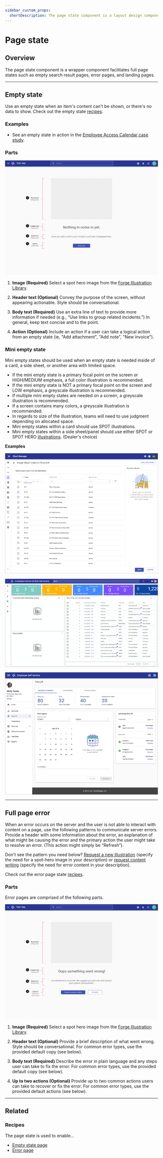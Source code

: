 ```yaml
---
sidebar_custom_props:
  shortDescription: The page state component is a layout design component that facilitates full page states.
---
```


# Page state

<ComponentVisual
  figmaUrl="https://www.figma.com/embed?embed_host=share&url=https%3A%2F%2Fwww.figma.com%2Fproto%2F0zWFCaTdfegMuuYsOVaBfd%2FPage-State%3Fscaling%3Dmin-zoom%26page-id%3D0%253A1%26node-id%3D1%253A790"
  storybookUrl="https://forge.tylerdev.io/main/?path=/story/components-page-state--default" />

## Overview

The page state component is a wrapper component facilitates full page states such as empty search result pages, error pages, and landing pages.

---

## Empty state 

Use an empty state when an item's content can't be shown, or there's no data to show. Check out the empty state [recipes](/recipes/empty-state).

### Examples

- See an empty state in action in the [Employee Access Calendar case study](/case-studies/ess-calendar).

### Parts

<ImageBlock padded={false}>

![ Anatomy of the empty state.](./images/empty-state-parts.png)

</ImageBlock>

1. **Image (Required)** Select a spot hero image from the [Forge Illustration Library](/core-components/illustrations/library#SpotHero).

2. **Header text (Optional)** Convey the purpose of the screen, without appearing actionable. Style should be conversational. 

3. **Body text (Required)** Use an extra line of text to provide more information if needed (e.g., “Use links to group related incidents.”) In general, keep text concise and to the point.

4. **Action (Optional)** Include an action if a user can take a logical action from an empty state (ie, "Add attachment", "Add note", "New invoice").

### Mini empty state 

Mini empty states should be used when an empty state is needed inside of a card, a side sheet, or another area with limited space.

- If the mini empty state is a primary focal point on the screen or HIGH/MEDIUM emphasis, a full color illustration is recommended.
- If the mini empty state is NOT a primary focal point on the screen and LOW emphasis, a greyscale illustration is recommended.
- If multiple mini empty states are needed on a screen, a greyscale illustration is recommended.
- If a screen contains many colors, a greyscale illustration is recommended.
- In regards to size of the illustration, teams will need to use judgment depending on allocated space.
- Mini empty states within a card should use SPOT illustrations.
- Mini empty states within a side sheet/panel should use either SPOT or SPOT HERO [illustrations](/core-components/illustrations/guidance). (Dealer's choice)

**Examples**

<ImageBlock padded={false}>

![ Anatomy of the empty state.](./images/empty-state.png)

</ImageBlock>

<ImageBlock padded={false}>

![ Anatomy of the empty state.](./images/empty-state1.png)

</ImageBlock>

<ImageBlock padded={false}>

![ Anatomy of the empty state.](./images/empty-state2.png)

</ImageBlock>

---

## Full page error

When an error occurs on the server and the user is not able to interact with content on a page, use the following patterns to communicate server errors. Provide a header with some information about the error, an explanation of what might be causing the error and the primary action the user might take to resolve an error. (This action might simply be “Refresh”).

Don't see the pattern you need below? [Request a new illustration](https://tylerjira.tylertech.com/servicedesk/customer/portal/21/create/601) (specify the need for a spot-hero image in your description) or [request content writing](https://tylerjira.tylertech.com/servicedesk/customer/portal/21/create/602) (specify the need for error content in your description).

Check out the error page state [recipes](/recipes/error-pages).

### Parts

Error pages are comprised of the following parts. 

<ImageBlock padded={false}>

![ Anatomy of error page.](./images/error-page.png)

</ImageBlock>

1. **Image (Required)** Select a spot hero image from the [Forge Illustration Library](/core-components/illustrations/library#SpotHero).

2. **Header text (Optional)** Provide a brief description of what went wrong. Style should be conversational. For common error types, use the provided default copy (see below). 

3. **Body text (Required)** Describe the error in plain language and any steps user can take to fix the error. For common error types, use the provided default copy (see below). 

4. **Up to two actions (Optional)** Provide up to two common actions users can take to recover or fix the error. For common error types, use the provided default actions (see below). 

---

## Related 

### Recipes 

The page state is used to enable...

- [Empty state page](/recipes/empty-state)
- [Error page](/recipes/error-pages)
